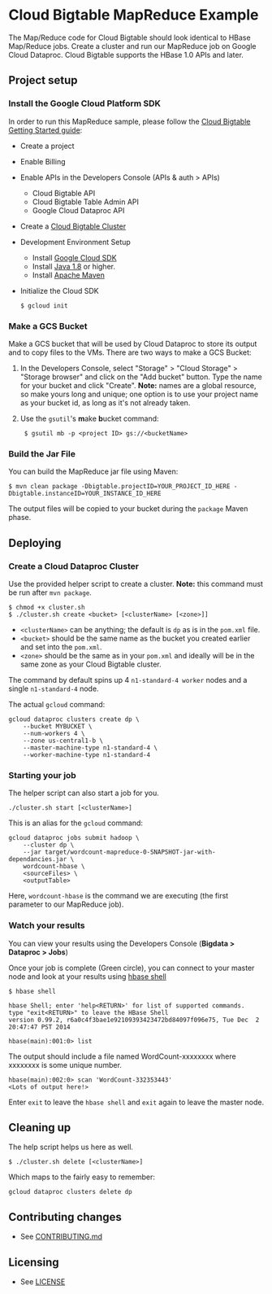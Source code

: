 # Cloud Bigtable MapReduce Example

The Map/Reduce code for Cloud Bigtable should look identical to HBase
Map/Reduce jobs. Create a cluster and run our MapReduce job on Google Cloud Dataproc.
Cloud Bigtable supports the HBase 1.0 APIs and later.

## Project setup
### Install the Google Cloud Platform SDK

In order to run this MapReduce sample, please follow the [Cloud Bigtable Getting
Started guide](https://cloud.google.com/bigtable/docs/hbase-shell-quickstart#before_you_start):

  * Create a project
  * Enable Billing
  * Enable APIs in the Developers Console (APIs & auth > APIs)
    * Cloud Bigtable API
    * Cloud Bigtable Table Admin API
    * Google Cloud Dataproc API
  * Create a [Cloud Bigtable Cluster](https://cloud.google.com/bigtable/docs/creating-cluster)
  * Development Environment Setup
    * Install [Google Cloud SDK](https://cloud.google.com/sdk/)
    * Install [Java 1.8](http://www.oracle.com/technetwork/java/javase/downloads/index.html) or higher.
    * Install [Apache Maven](https://maven.apache.org/)
  * Initialize the Cloud SDK

        $ gcloud init

### Make a GCS Bucket

Make a GCS bucket that will be used by Cloud Dataproc to store its output and to copy
files to the VMs.  There are two ways to make a GCS Bucket:

1. In the Developers Console, select "Storage" > "Cloud Storage" > "Storage
   browser" and click on the "Add bucket" button. Type the name for your
   bucket and click "Create". **Note:** names are a global resource, so make
   yours long and unique; one option is to use your project name as your bucket
   id, as long as it's not already taken.

1. Use the `gsutil`'s **m**ake **b**ucket command:

        $ gsutil mb -p <project ID> gs://<bucketName>

### Build the Jar File

You can build the MapReduce jar file using Maven:

    $ mvn clean package -Dbigtable.projectID=YOUR_PROJECT_ID_HERE -Dbigtable.instanceID=YOUR_INSTANCE_ID_HERE

The output files will be copied to your bucket during the `package` Maven phase.

## Deploying

### Create a Cloud Dataproc Cluster

Use the provided helper script to create a cluster. **Note:** this command must
be run after `mvn package`.

    $ chmod +x cluster.sh
    $ ./cluster.sh create <bucket> [<clusterName> [<zone>]]

* `<clusterName>` can be anything; the default is `dp` as is in the `pom.xml` file.
* `<bucket>` should be the same name as the bucket you created earlier and set into the `pom.xml`.
* `<zone>` should be the same as in your `pom.xml` and ideally will be in the same zone as your Cloud Bigtable cluster.

The command by default spins up 4 `n1-standard-4 worker` nodes and a single `n1-standard-4` node.

The actual `gcloud` command:

    gcloud dataproc clusters create dp \
        --bucket MYBUCKET \
        --num-workers 4 \
        --zone us-central1-b \
        --master-machine-type n1-standard-4 \
        --worker-machine-type n1-standard-4

### Starting your job

The helper script can also start a job for you.

    ./cluster.sh start [<clusterName>]

This is an alias for the `gcloud` command:

    gcloud dataproc jobs submit hadoop \
        --cluster dp \
        --jar target/wordcount-mapreduce-0-SNAPSHOT-jar-with-dependancies.jar \
        wordcount-hbase \
        <sourceFiles> \
        <outputTable>

Here, `wordcount-hbase` is the command we are executing (the first parameter to our MapReduce job).

### Watch your results

You can view your results using the Developers Console (**Bigdata > Dataproc > Jobs**)

 Once your job is complete (Green circle), you can connect to your master node and look at your results using [hbase shell](https://cloud.google.com/bigtable/docs/quickstart)

    $ hbase shell

    hbase Shell; enter 'help<RETURN>' for list of supported commands.
    type "exit<RETURN>" to leave the HBase Shell
    version 0.99.2, r6a0c4f3bae1e92109393423472bd84097f096e75, Tue Dec  2 20:47:47 PST 2014

    hbase(main):001:0> list

The output should include a file named WordCount-xxxxxxxx where xxxxxxxx is some unique number.

    hbase(main):002:0> scan 'WordCount-332353443'
    <Lots of output here!>

Enter `exit` to leave the `hbase shell` and `exit` again to leave the master node.

## Cleaning up

The help script helps us here as well.

    $ ./cluster.sh delete [<clusterName>]

Which maps to the fairly easy to remember:

    gcloud dataproc clusters delete dp

## Contributing changes

* See [CONTRIBUTING.md](../../CONTRIBUTING.md)

## Licensing

* See [LICENSE](../../LICENSE)
